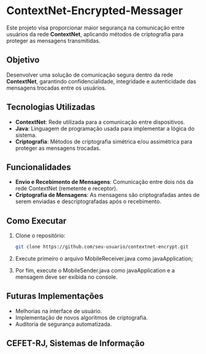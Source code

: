 # ContextNet-Encrypted-Messager

Este projeto visa proporcionar maior segurança na comunicação entre usuários da rede **ContextNet**, aplicando métodos de criptografia para proteger as mensagens transmitidas.

## Objetivo
Desenvolver uma solução de comunicação segura dentro da rede **ContextNet**, garantindo confidencialidade, integridade e autenticidade das mensagens trocadas entre os usuários.

## Tecnologias Utilizadas
- **ContextNet**: Rede utilizada para a comunicação entre dispositivos.
- **Java**: Linguagem de programação usada para implementar a lógica do sistema.
- **Criptografia**: Métodos de criptografia simétrica e/ou assimétrica para proteger as mensagens trocadas.

## Funcionalidades
- **Envio e Recebimento de Mensagens**: Comunicação entre dois nós da rede ContextNet (remetente e receptor).
- **Criptografia de Mensagens**: As mensagens são criptografadas antes de serem enviadas e descriptografadas após o recebimento.

## Como Executar
1. Clone o repositório:
   ```bash
   git clone https://github.com/seu-usuario/contextnet-encrypt.git
   
2. Execute primeiro o arquivo MobileReceiver.java como javaApplication;

3. Por fim, execute o MobileSender.java como javaApplication e a mensagem deve ser exibida no console.

## Futuras Implementações
- Melhorias na interface de usuário.
- Implementação de novos algoritmos de criptografia.
- Auditoria de segurança automatizada.

## CEFET-RJ, Sistemas de Informação
